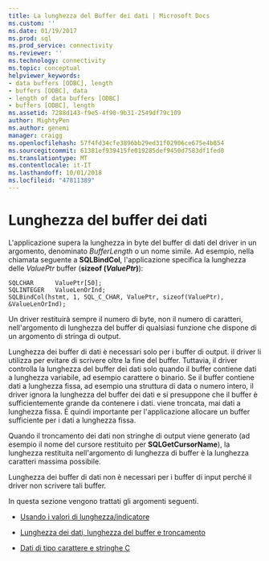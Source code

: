 ```yaml
---
title: La lunghezza del Buffer dei dati | Microsoft Docs
ms.custom: ''
ms.date: 01/19/2017
ms.prod: sql
ms.prod_service: connectivity
ms.reviewer: ''
ms.technology: connectivity
ms.topic: conceptual
helpviewer_keywords:
- data buffers [ODBC], length
- buffers [ODBC], data
- length of data buffers [ODBC]
- buffers [ODBC], length
ms.assetid: 7288d143-f9e5-4f90-9b31-2549df79c109
author: MightyPen
ms.author: genemi
manager: craigg
ms.openlocfilehash: 57f4fd34cfe3896bb29ed31f02906ce675e4b854
ms.sourcegitcommit: 61381ef939415fe019285def9450d7583df1fed0
ms.translationtype: MT
ms.contentlocale: it-IT
ms.lasthandoff: 10/01/2018
ms.locfileid: "47811389"
---
```

# <a name="data-buffer-length"></a>Lunghezza del buffer dei dati
L'applicazione supera la lunghezza in byte del buffer di dati del driver in un argomento, denominato *BufferLength* o un nome simile. Ad esempio, nella chiamata seguente a **SQLBindCol**, l'applicazione specifica la lunghezza delle *ValuePtr* buffer (**sizeof (***ValuePtr***)**):  
  
```  
SQLCHAR      ValuePtr[50];  
SQLINTEGER   ValueLenOrInd;  
SQLBindCol(hstmt, 1, SQL_C_CHAR, ValuePtr, sizeof(ValuePtr), &ValueLenOrInd);  
```  
  
 Un driver restituirà sempre il numero di byte, non il numero di caratteri, nell'argomento di lunghezza del buffer di qualsiasi funzione che dispone di un argomento di stringa di output.  
  
 Lunghezza dei buffer di dati è necessari solo per i buffer di output. il driver li utilizza per evitare di scrivere oltre la fine del buffer. Tuttavia, il driver controlla la lunghezza del buffer dei dati solo quando il buffer contiene dati a lunghezza variabile, ad esempio carattere o binario. Se il buffer contiene dati a lunghezza fissa, ad esempio una struttura di data o numero intero, il driver ignora la lunghezza del buffer dei dati e si presuppone che il buffer è sufficientemente grande da contenere i dati. viene troncata, mai dati a lunghezza fissa. È quindi importante per l'applicazione allocare un buffer sufficiente per i dati a lunghezza fissa.  
  
 Quando il troncamento dei dati non stringhe di output viene generato (ad esempio il nome del cursore restituito per **SQLGetCursorName**), la lunghezza restituita nell'argomento di lunghezza di buffer è la lunghezza caratteri massima possibile.  
  
 Lunghezza dei buffer di dati non è necessari per i buffer di input perché il driver non scrivere tali buffer.  
  
 In questa sezione vengono trattati gli argomenti seguenti.  
  
-   [Usando i valori di lunghezza/indicatore](../../../odbc/reference/develop-app/using-length-and-indicator-values.md)  
  
-   [Lunghezza dei dati, lunghezza del buffer e troncamento](../../../odbc/reference/develop-app/data-length-buffer-length-and-truncation.md)  
  
-   [Dati di tipo carattere e stringhe C](../../../odbc/reference/develop-app/character-data-and-c-strings.md)
